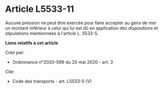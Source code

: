 # Article L5533-11

Aucune pression ne peut être exercée pour faire accepter au gens de mer un montant inférieur à celui qui lui est dû en
application des dispositions et stipulations mentionnées à l'article L. 5533-5.

**Liens relatifs à cet article**

_Créé par_:

  - Ordonnance n°2020-599 du 20 mai 2020 - art. 3

_Cite_:

  - Code des transports - art. L5533-5 (V)

